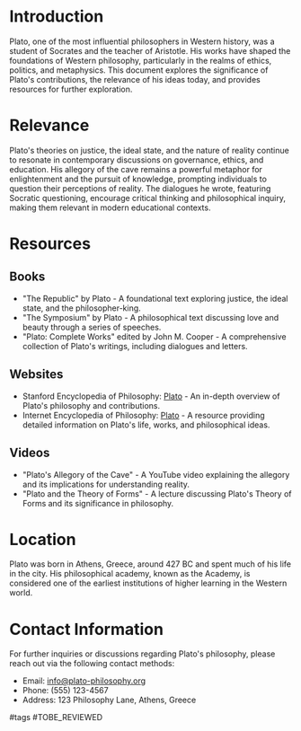 # Introduction
Plato, one of the most influential philosophers in Western history, was a student of Socrates and the teacher of Aristotle. His works have shaped the foundations of Western philosophy, particularly in the realms of ethics, politics, and metaphysics. This document explores the significance of Plato's contributions, the relevance of his ideas today, and provides resources for further exploration.

# Relevance
Plato's theories on justice, the ideal state, and the nature of reality continue to resonate in contemporary discussions on governance, ethics, and education. His allegory of the cave remains a powerful metaphor for enlightenment and the pursuit of knowledge, prompting individuals to question their perceptions of reality. The dialogues he wrote, featuring Socratic questioning, encourage critical thinking and philosophical inquiry, making them relevant in modern educational contexts.

# Resources

## Books
- "The Republic" by Plato - A foundational text exploring justice, the ideal state, and the philosopher-king.
- "The Symposium" by Plato - A philosophical text discussing love and beauty through a series of speeches.
- "Plato: Complete Works" edited by John M. Cooper - A comprehensive collection of Plato's writings, including dialogues and letters.

## Websites
- Stanford Encyclopedia of Philosophy: [Plato](https://plato.stanford.edu/entries/plato/) - An in-depth overview of Plato's philosophy and contributions.
- Internet Encyclopedia of Philosophy: [Plato](https://iep.utm.edu/plato/) - A resource providing detailed information on Plato's life, works, and philosophical ideas.

## Videos
- "Plato's Allegory of the Cave" - A YouTube video explaining the allegory and its implications for understanding reality.
- "Plato and the Theory of Forms" - A lecture discussing Plato's Theory of Forms and its significance in philosophy.

# Location
Plato was born in Athens, Greece, around 427 BC and spent much of his life in the city. His philosophical academy, known as the Academy, is considered one of the earliest institutions of higher learning in the Western world.

# Contact Information
For further inquiries or discussions regarding Plato's philosophy, please reach out via the following contact methods:
- Email: info@plato-philosophy.org
- Phone: (555) 123-4567
- Address: 123 Philosophy Lane, Athens, Greece

#tags 
#TOBE_REVIEWED
